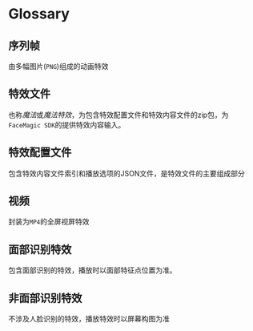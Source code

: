 # Glossary

## 序列帧

由多幅图片(`PNG`)组成的动画特效

## 特效文件

也称*魔法*或*魔法特效*，为包含特效配置文件和特效内容文件的zip包，为`FaceMagic SDK`的提供特效内容输入。

## 特效配置文件

包含特效内容文件索引和播放选项的JSON文件，是特效文件的主要组成部分

## 视频

封装为`MP4`的全屏视屏特效

## 面部识别特效

包含面部识别的特效，播放时以面部特征点位置为准。

## 非面部识别特效

不涉及人脸识别的特效，播放特效时以屏幕构图为准